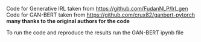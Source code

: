 Code for Generative IRL taken from https://github.com/FudanNLP/Irl_gen
Code for GAN-BERT taken from https://github.com/crux82/ganbert-pytorch
**many thanks to the original authors for the code**

To run the code and reproduce the results run the GAN-BERT ipynb file
